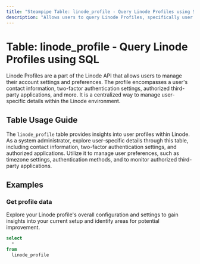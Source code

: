 ```yaml
---
title: "Steampipe Table: linode_profile - Query Linode Profiles using SQL"
description: "Allows users to query Linode Profiles, specifically user's profile information and settings, providing insights into account management and user preferences."
---
```


# Table: linode_profile - Query Linode Profiles using SQL

Linode Profiles are a part of the Linode API that allows users to manage their account settings and preferences. The profile encompasses a user's contact information, two-factor authentication settings, authorized third-party applications, and more. It is a centralized way to manage user-specific details within the Linode environment.

## Table Usage Guide

The `linode_profile` table provides insights into user profiles within Linode. As a system administrator, explore user-specific details through this table, including contact information, two-factor authentication settings, and authorized applications. Utilize it to manage user preferences, such as timezone settings, authentication methods, and to monitor authorized third-party applications.

## Examples

### Get profile data
Explore your Linode profile's overall configuration and settings to gain insights into your current setup and identify areas for potential improvement.

```sql
select
  *
from
  linode_profile
```